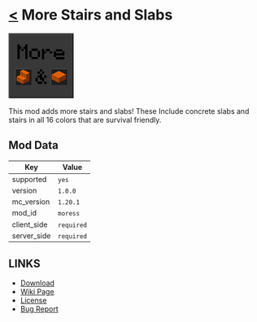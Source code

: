 # [<](../README.md) More Stairs and Slabs

![alt](icon.png)

This mod adds more stairs and slabs! These Include concrete slabs and stairs in all 16 colors that are survival friendly.

## Mod Data

| Key         | Value     |
|-------------|-----------|
| supported   | `yes`     |
| version     | `1.0.0`   |
| mc_version  | `1.20.1`  |
| mod_id      | `moress`  |
| client_side | `required`|
| server_side | `required`|

## LINKS
- [Download](DOWNLOAD)
- [Wiki Page](https://github.com/legopitstop/Fabric/wiki/More_Stairs_and_Slabs)
- [License](https://legopitstop.weebly.com/license.html)
- [Bug Report](https://github.com/legopitstop/Fabric/issues)